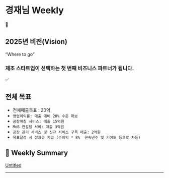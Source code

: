 # 경재님 Weekly

<aside>
🔭

## 2025년 비전(Vision)

“Where to go”

### 제조 스타트업이 선택하는 첫 번째 비즈니스 파트너가 됩니다.

</aside>

<aside>
✅

# 전체 목표

- 전체매출목표 : 20억
- `영업이익률: 매출 대비 20% 수준 확보`
- `공장매칭 서비스: 매출 15억원`
- `MoB 컨설팅 서비: 매출 3억원`
- `공장 관리 서비스 및 신규 서비스 구독 매출: 2억원`
- `목표달성 시 성과급 지급 (순이익 * 8%  근속년수 및 기여도 등으로 차등)`
</aside>

## 📍 Weekly Summary

[Untitled](Untitled%2017be98ce7f718168ae6ef687fcfbc18e.csv)

---